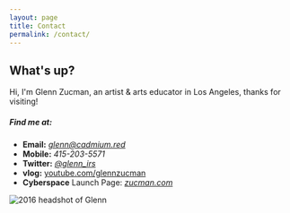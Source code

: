 ```yaml
---
layout: page
title: Contact
permalink: /contact/
---
```




## What's up?
Hi, I'm Glenn Zucman, an artist & arts educator in Los Angeles, thanks for visiting! 

##### Find me at:

* **Email:** *glenn@cadmium.red*
* **Mobile:** *415-203-5571*
* **Twitter:** [*@glenn_irs*](https://twitter.com/glenn_irs) 
* **vlog:** [youtube.com/glennzucman](https://www.youtube.com/glennzucman)
* **Cyberspace** Launch Page: [*zucman.com*](http://zucman.com/)




![2016 headshot of Glenn](http://agentof.ch/aos/content/images/2016/04/Glenn-Nucky-WQHD.jpg)

